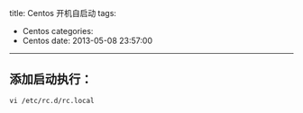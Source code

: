 title: Centos 开机自启动
tags:
  - Centos
categories:
  - Centos
date: 2013-05-08 23:57:00
---
## 添加启动执行：
```shell
vi /etc/rc.d/rc.local
```